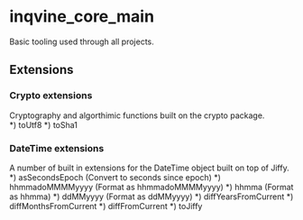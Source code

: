 # inqvine_core_main

Basic tooling used through all projects.

## Extensions

### Crypto extensions

Cryptography and algorthimic functions built on the crypto package.  
*) toUtf8
*) toSha1

### DateTime extensions

A number of built in extensions for the DateTime object built on top of Jiffy.  
*) asSecondsEpoch (Convert to seconds since epoch)
*) hhmmadoMMMMyyyy (Format as hhmmadoMMMMyyyy)
*) hhmma (Format as hhmma)
*) ddMMyyyy (Format as ddMMyyyy)
*) diffYearsFromCurrent
*) diffMonthsFromCurrent
*) diffFromCurrent
*) toJiffy
